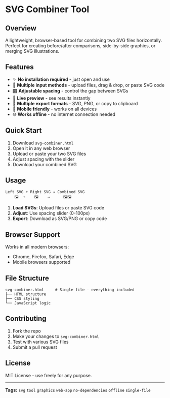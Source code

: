 # SVG Combiner Tool

## Overview

A lightweight, browser-based tool for combining two SVG files horizontally. Perfect for creating before/after comparisons, side-by-side graphics, or merging SVG illustrations.

## Features

- ✨ **No installation required** - just open and use
- 📁 **Multiple input methods** - upload files, drag & drop, or paste SVG code
- 🎛️ **Adjustable spacing** - control the gap between SVGs
- 👀 **Live preview** - see results instantly
- 💾 **Multiple export formats** - SVG, PNG, or copy to clipboard
- 📱 **Mobile friendly** - works on all devices
- 🌐 **Works offline** - no internet connection needed

## Quick Start

1. Download `svg-combiner.html`
2. Open it in any web browser
3. Upload or paste your two SVG files
4. Adjust spacing with the slider
5. Download your combined SVG

## Usage

```
Left SVG + Right SVG → Combined SVG
    🖼️  +    🖼️    →      🖼️🖼️
```

1. **Load SVGs**: Upload files or paste SVG code
2. **Adjust**: Use spacing slider (0-100px)
3. **Export**: Download as SVG/PNG or copy code

## Browser Support

Works in all modern browsers:
- Chrome, Firefox, Safari, Edge
- Mobile browsers supported

## File Structure

```
svg-combiner.html     # Single file - everything included
├── HTML structure
├── CSS styling  
└── JavaScript logic
```

## Contributing

1. Fork the repo
2. Make your changes to `svg-combiner.html`
3. Test with various SVG files
4. Submit a pull request

## License

MIT License - use freely for any purpose.

---

**Tags:** `svg` `tool` `graphics` `web-app` `no-dependencies` `offline` `single-file`
